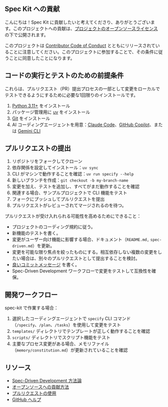 ## Spec Kit への貢献

こんにちは！Spec Kit に貢献したいと考えてくださり、ありがとうございます。このプロジェクトへの貢献は、[プロジェクトのオープンソースライセンス](LICENSE) の下で公開されます。

このプロジェクトは [Contributor Code of Conduct](CODE_OF_CONDUCT.md) とともにリリースされていることに注意してください。このプロジェクトに参加することで、その条件に従うことに同意したことになります。

## コードの実行とテストのための前提条件

これらは、プルリクエスト（PR）提出プロセスの一部として変更をローカルでテストできるようにするために必要な1回限りのインストールです。

1. [Python 3.11+](https://www.python.org/downloads/) をインストール
1. パッケージ管理用に [uv](https://docs.astral.sh/uv/) をインストール
1. [Git](https://git-scm.com/downloads) をインストール
1. AI コーディングエージェントを用意：[Claude Code](https://www.anthropic.com/claude-code)、[GitHub Copilot](https://code.visualstudio.com/)、または [Gemini CLI](https://github.com/google-gemini/gemini-cli)

## プルリクエストの提出

1. リポジトリをフォークしてクローン
1. 依存関係を設定してインストール：`uv sync`
1. CLI がマシンで動作することを確認：`uv run specify --help`
1. 新しいブランチを作成：`git checkout -b my-branch-name`
1. 変更を加え、テストを追加し、すべてがまだ動作することを確認
1. 関連する場合、サンプルプロジェクトで CLI 機能をテスト
1. フォークにプッシュしてプルリクエストを提出
1. プルリクエストがレビューされてマージされるのを待つ。

プルリクエストが受け入れられる可能性を高めるためにできること：

- プロジェクトのコーディング規約に従う。
- 新機能のテストを書く。
- 変更がユーザー向け機能に影響する場合、ドキュメント（`README.md,` `spec-driven.md`）を更新。
- 変更を可能な限り焦点を絞ったものにする。相互依存しない複数の変更をしたい場合は、別々のプルリクエストとして提出することを検討。
- [良いコミットメッセージ](http://tbaggery.com/2008/04/19/a-note-about-git-commit-messages.html) を書く。
- Spec-Driven Development ワークフローで変更をテストして互換性を確保。

## 開発ワークフロー

spec-kit で作業する場合：

1. 選択したコーディングエージェントで `specify` CLI コマンド（`/specify`、`/plan`、`/tasks`）を使用して変更をテスト
2. `templates/` ディレクトリでテンプレートが正しく動作することを確認
3. `scripts/` ディレクトリでスクリプト機能をテスト
4. 主要なプロセス変更がある場合、メモリファイル（`memory/constitution.md`）が更新されていることを確認

## リソース

- [Spec-Driven Development 方法論](./spec-driven.md)
- [オープンソースへの貢献方法](https://opensource.guide/how-to-contribute/)
- [プルリクエストの使用](https://help.github.com/articles/about-pull-requests/)
- [GitHub ヘルプ](https://help.github.com)
